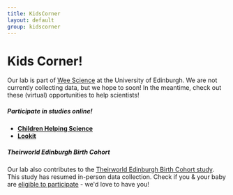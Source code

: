 ```yaml
---
title: KidsCorner
layout: default
group: kidscorner
---
```


# Kids Corner!
Our lab is part of [Wee Science](https://www.weescience.ppls.ed.ac.uk/) at the University of Edinburgh.
We are not currently collecting data, but we hope to soon! In the meantime, check out these (virtual) opportunities to help scientists!

##### Participate in studies online!
  * **[Children Helping Science](https://childrenhelpingscience.com/age-groups)**
  * **[Lookit](https://lookit.mit.edu/studies/)**
  
##### Theirworld Edinburgh Birth Cohort
Our lab also contributes to the [Theirworld Edinburgh Birth Cohort study](http://www.tebc.ed.ac.uk/). 
This study has resumed in-person data collection. Check if you & your baby are [eligible to participate](http://www.tebc.ed.ac.uk/for-families/join-the-study/eligibility/) - we'd love to have you!
